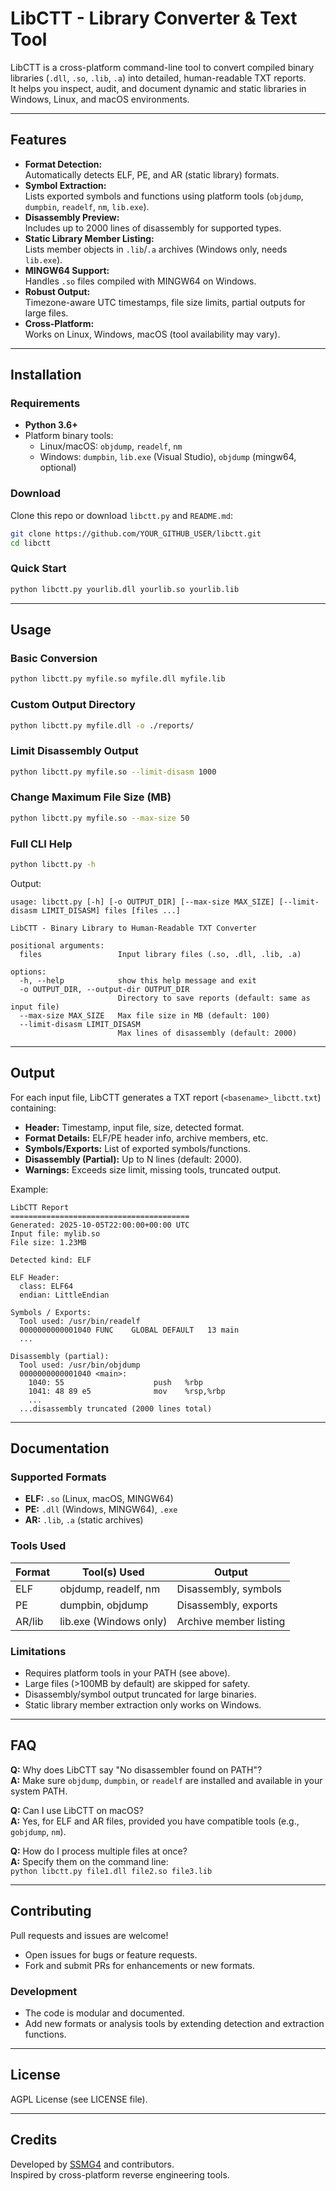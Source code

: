 # LibCTT - Library Converter & Text Tool

LibCTT is a cross-platform command-line tool to convert compiled binary libraries (`.dll`, `.so`, `.lib`, `.a`) into detailed, human-readable TXT reports.  
It helps you inspect, audit, and document dynamic and static libraries in Windows, Linux, and macOS environments.

---

## Features

- **Format Detection:**  
  Automatically detects ELF, PE, and AR (static library) formats.
- **Symbol Extraction:**  
  Lists exported symbols and functions using platform tools (`objdump`, `dumpbin`, `readelf`, `nm`, `lib.exe`).
- **Disassembly Preview:**  
  Includes up to 2000 lines of disassembly for supported types.
- **Static Library Member Listing:**  
  Lists member objects in `.lib`/`.a` archives (Windows only, needs `lib.exe`).
- **MINGW64 Support:**  
  Handles `.so` files compiled with MINGW64 on Windows.
- **Robust Output:**  
  Timezone-aware UTC timestamps, file size limits, partial outputs for large files.
- **Cross-Platform:**  
  Works on Linux, Windows, macOS (tool availability may vary).

---

## Installation

### Requirements

- **Python 3.6+**
- Platform binary tools:
  - Linux/macOS: `objdump`, `readelf`, `nm`
  - Windows: `dumpbin`, `lib.exe` (Visual Studio), `objdump` (mingw64, optional)

### Download

Clone this repo or download `libctt.py` and `README.md`:

```bash
git clone https://github.com/YOUR_GITHUB_USER/libctt.git
cd libctt
```

### Quick Start

```bash
python libctt.py yourlib.dll yourlib.so yourlib.lib
```

---

## Usage

### Basic Conversion

```bash
python libctt.py myfile.so myfile.dll myfile.lib
```

### Custom Output Directory

```bash
python libctt.py myfile.dll -o ./reports/
```

### Limit Disassembly Output

```bash
python libctt.py myfile.so --limit-disasm 1000
```

### Change Maximum File Size (MB)

```bash
python libctt.py myfile.so --max-size 50
```

### Full CLI Help

```bash
python libctt.py -h
```

Output:

```text
usage: libctt.py [-h] [-o OUTPUT_DIR] [--max-size MAX_SIZE] [--limit-disasm LIMIT_DISASM] files [files ...]

LibCTT - Binary Library to Human-Readable TXT Converter

positional arguments:
  files                 Input library files (.so, .dll, .lib, .a)

options:
  -h, --help            show this help message and exit
  -o OUTPUT_DIR, --output-dir OUTPUT_DIR
                        Directory to save reports (default: same as input file)
  --max-size MAX_SIZE   Max file size in MB (default: 100)
  --limit-disasm LIMIT_DISASM
                        Max lines of disassembly (default: 2000)
```

---

## Output

For each input file, LibCTT generates a TXT report (`<basename>_libctt.txt`) containing:

- **Header:** Timestamp, input file, size, detected format.
- **Format Details:** ELF/PE header info, archive members, etc.
- **Symbols/Exports:** List of exported symbols/functions.
- **Disassembly (Partial):** Up to N lines (default: 2000).
- **Warnings:** Exceeds size limit, missing tools, truncated output.

Example:

```
LibCTT Report
========================================
Generated: 2025-10-05T22:00:00+00:00 UTC
Input file: mylib.so
File size: 1.23MB

Detected kind: ELF

ELF Header:
  class: ELF64
  endian: LittleEndian

Symbols / Exports:
  Tool used: /usr/bin/readelf
  0000000000001040 FUNC    GLOBAL DEFAULT   13 main
  ...

Disassembly (partial):
  Tool used: /usr/bin/objdump
  0000000000001040 <main>:
    1040: 55                    push   %rbp
    1041: 48 89 e5              mov    %rsp,%rbp
    ...
  ...disassembly truncated (2000 lines total)
```

---

## Documentation

### Supported Formats

- **ELF:** `.so` (Linux, macOS, MINGW64)
- **PE:** `.dll` (Windows, MINGW64), `.exe`
- **AR:** `.lib`, `.a` (static archives)

### Tools Used

| Format | Tool(s) Used                | Output                    |
|--------|-----------------------------|---------------------------|
| ELF    | objdump, readelf, nm        | Disassembly, symbols      |
| PE     | dumpbin, objdump            | Disassembly, exports      |
| AR/lib | lib.exe (Windows only)      | Archive member listing    |

### Limitations

- Requires platform tools in your PATH (see above).
- Large files (>100MB by default) are skipped for safety.
- Disassembly/symbol output truncated for large binaries.
- Static library member extraction only works on Windows.

---

## FAQ

**Q:** Why does LibCTT say "No disassembler found on PATH"?  
**A:** Make sure `objdump`, `dumpbin`, or `readelf` are installed and available in your system PATH.

**Q:** Can I use LibCTT on macOS?  
**A:** Yes, for ELF and AR files, provided you have compatible tools (e.g., `gobjdump`, `nm`).

**Q:** How do I process multiple files at once?  
**A:** Specify them on the command line:  
`python libctt.py file1.dll file2.so file3.lib`

---

## Contributing

Pull requests and issues are welcome!  
- Open issues for bugs or feature requests.
- Fork and submit PRs for enhancements or new formats.

### Development

- The code is modular and documented.
- Add new formats or analysis tools by extending detection and extraction functions.

---

## License

AGPL License (see LICENSE file).

---

## Credits

Developed by [SSMG4](https://github.com/SSMG4) and contributors.  
Inspired by cross-platform reverse engineering tools.
